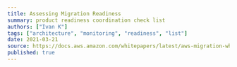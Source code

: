 ```yaml
---
title: Assessing Migration Readiness
summary: product readiness coordination check list
authors: ["Ivan K"]
tags: ["architecture", "monitoring", "readiness", "list"]
date: 2021-03-21
source: https://docs.aws.amazon.com/whitepapers/latest/aws-migration-whitepaper/assessing-migration-readiness.html
published: true
---
```


